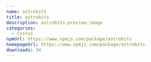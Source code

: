 ```yaml
---
name: astrobits
title: astrobits
description: astrobits-preview-image
categories:
  - css+ui
npmUrl: https://www.npmjs.com/package/astrobits
homepageUrl: https://www.npmjs.com/package/astrobits
downloads: 34
---
```

